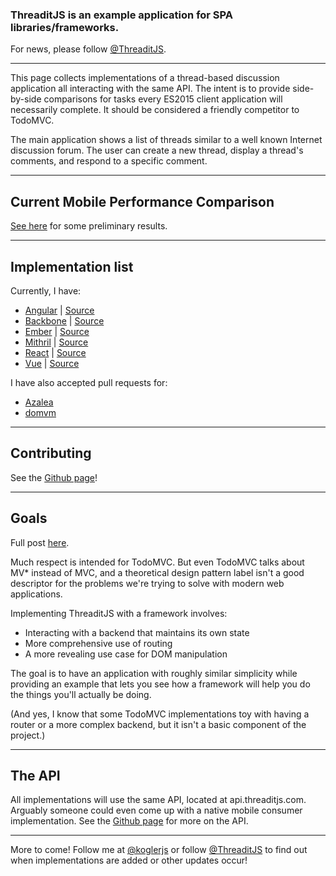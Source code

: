 ### ThreaditJS is an example application for SPA libraries/frameworks.  

For news, please follow [@ThreaditJS](http://twitter.com/threaditjs).  

---

This page collects implementations of a thread-based discussion application all interacting with the same API.  The intent is to provide side-by-side comparisons for tasks every ES2015 client application will necessarily complete.  It should be considered a friendly competitor to TodoMVC.  

The main application shows a list of threads similar to a well known Internet discussion forum.  The user can create a new thread, display a thread's comments, and respond to a specific comment.  

---

## Current Mobile Performance Comparison

[See here](https://koglerjs.com/verbiage/performance) for some preliminary results.  

---

## Implementation list

Currently, I have:

* [Angular](http://angular.threaditjs.com) | [Source](https://github.com/koglerjs/threaditjs/tree/master/examples/angular)
* [Backbone](http://backbone.threaditjs.com) | [Source](https://github.com/koglerjs/threaditjs/tree/master/examples/backbone)
* [Ember](http://ember.threaditjs.com) | [Source](https://github.com/koglerjs/threaditjs/tree/master/examples/ember)
* [Mithril](http://mithril.threaditjs.com) | [Source](https://github.com/koglerjs/threaditjs/tree/master/examples/mithril)
* [React](http://react.threaditjs.com) | [Source](https://github.com/koglerjs/threaditjs/tree/master/examples/react)
* [Vue](http://vue.threaditjs.com) | [Source](https://github.com/koglerjs/threaditjs/tree/master/examples/vue)

I have also accepted pull requests for:

* [Azalea](http://azalea.threaditjs.com)
* [domvm](http://domvm.threaditjs.com)

---

## Contributing

See the [Github page](http://github.com/koglerjs/threaditjs)!

---

## Goals

Full post [here](https://koglerjs.com/verbiage/threadit).  

Much respect is intended for TodoMVC.  But even TodoMVC talks about MV* instead of MVC, and a theoretical design pattern label isn't a good descriptor for the problems we're trying to solve with modern web applications.  

Implementing ThreaditJS with a framework involves: 

* Interacting with a backend that maintains its own state
* More comprehensive use of routing
* A more revealing use case for DOM manipulation

The goal is to have an application with roughly similar simplicity while providing an example that lets you see how a framework will help you do the things you'll actually be doing.  

(And yes, I know that some TodoMVC implementations toy with having a router or a more complex backend, but it isn't a basic component of the project.)  

---

## The API

All implementations will use the same API, located at api.threaditjs.com.  Arguably someone could even come up with a native mobile consumer implementation.  See the [Github page](http://github.com/koglerjs/threaditjs) for more on the API.  

---

More to come!  Follow me at [@koglerjs](http://twitter.com/koglerjs) or follow [@ThreaditJS](http://twitter.com/threaditjs) to find out when implementations are added or other updates occur!